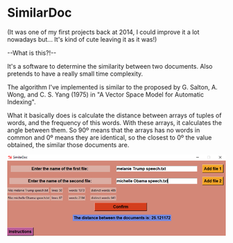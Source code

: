 # SimilarDoc

(It was one of my first projects back at 2014, I could improve it a lot nowadays but... It's kind of cute leaving it as it was!)

--What is this?!--

It's a software to determine the similarity between two documents. Also pretends to have a really small time complexity.  

The algorithm I've implemented is similar to the proposed by G. Salton, A. Wong, and C. S. Yang (1975) in "A Vector Space Model for Automatic Indexing".

What it basically does is calculate the distance between arrays of tuples of words, and the frequency of this words. With these arrays, it calculates the angle between them. So 90º means that the arrays has no words in common and 0º means they are identical, so the closest to 0º the value obtained, the similar those documents are.

![alt text](https://github.com/PauSabatesC/SimilarDoc/blob/master/SimilarDoc%20(.exe%20with%20tkinter%20and%20dependencies)/programImage.PNG)
